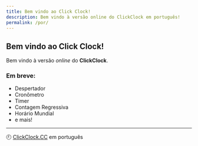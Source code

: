 ```yaml
---
title: Bem vindo ao Click Clock!
description: Bem vindo à versão online do ClickClock em português!
permalink: /por/
---
```


## Bem vindo ao Click Clock!

Bem vindo à versão *online* do **ClickClock**.

### Em breve:

- Despertador
- Cronômetro
- Timer
- Contagem Regressiva
- Horário Mundial
- e mais!

---

🕘 [ClickClock.CC](https://ww.clickclock.cc/) em português
